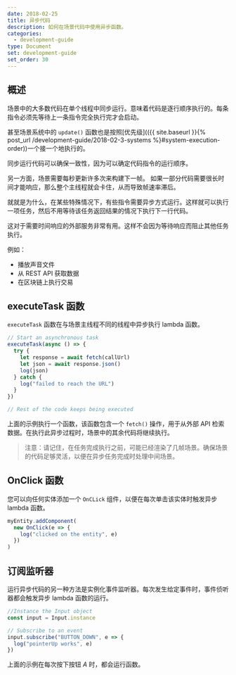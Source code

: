 ```yaml
---
date: 2018-02-25
title: 异步代码
description: 如何在场景代码中使用异步函数。
categories:
  - development-guide
type: Document
set: development-guide
set_order: 30
---
```


## 概述

场景中的大多数代码在单个线程中同步运行。意味着代码是逐行顺序执行的。每条指令必须先等待上一条指令完全执行完才会启动。

甚至场景系统中的 `update()` 函数也是按照[优先级](({{ site.baseurl }}{% post_url /development-guide/2018-02-3-systems %}#system-execution-order))一个接一个地执行的。

同步运行代码可以确保一致性，因为可以确定代码指令的运行顺序。

另一方面，场景需要每秒更新许多次来构建下一帧。 如果一部分代码需要很长时间才能响应，那么整个主线程就会卡住，从而导致帧速率滞后。

就就是为什么，在某些特殊情况下，有些指令需要异步方式运行。这样就可以执行一项任务，然后不用等待该任务返回结果的情况下执行下一行代码。

这对于需要时间响应的外部服务非常有用。这样不会因为等待响应而阻止其他任务执行。

例如：

- 播放声音文件
- 从 REST API 获取数据
- 在区块链上执行交易


<!--
- When parsing a JSON file (??)
-->
<!--
因为场景需要每秒更新多次，因此不能让场景的主线程等待来自外部服务的回答。当任务处于等待响应的空闲状态时，其余代码需要继续运行，并构建下一个桢。

[ ASYNC DIAGRAMS]
-->

## executeTask 函数

`executeTask` 函数在与场景主线程不同的线程中异步执行 lambda 函数。

```ts
// Start an asynchronous task
executeTask(async () => {
  try {
    let response = await fetch(callUrl)
    let json = await response.json()
    log(json)
  } catch {
    log("failed to reach the URL")
  }
})

// Rest of the code keeps being executed
```

上面的示例执行一个函数，该函数包含一个 `fetch()` 操作，用于从外部 API 检索数据。在执行此异步过程时，场景中的其余代码将继续执行。

<!--
Note that there are two `await` statements here, one to get data from
-->

> 注意：请记住，在任务完成执行之前，可能已经渲染了几帧场景。确保场景的代码足够灵活，以便在异步任务完成时处理中间场景。

## OnClick 函数

您可以向任何实体添加一个 `OnCLick` 组件，以便在每次单击该实体时触发异步 lambda 函数。

```ts
myEntity.addComponent(
  new OnClick(e => {
    log("clicked on the entity", e)
  })
)
```

## 订阅监听器

运行异步代码的另一种方法是实例化事件监听器。每次发生给定事件时，事件侦听器都会触发异步 lambda 函数的运行。


```ts
//Instance the Input object
const input = Input.instance

// Subscribe to an event
input.subscribe("BUTTON_DOWN", e => {
  log("pointerUp works", e)
})
```

上面的示例在每次按下按钮 _A_ 时，都会运行函数。

<!-- If multiple events in rapid succession, do we get multiple independent threads? -->
